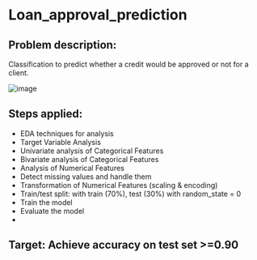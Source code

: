 # Loan_approval_prediction
## Problem description:
Classification to predict whether a credit would be approved or not for a client.

![image](https://user-images.githubusercontent.com/116907496/223464799-8ac5d853-4843-4f4e-a0ce-af0abb7f3ce2.png)

## Steps applied: 
-	EDA techniques for analysis
-	Target Variable Analysis
-	Univariate analysis of Categorical Features
-	Bivariate analysis of Categorical Features
-	Analysis of Numerical Features
-	Detect missing values and handle them
-	Transformation of Numerical Features (scaling & encoding)
-	Train/test split: with train (70%), test (30%) with random_state = 0
-	Train the model
-	Evaluate the model
-	
## Target: Achieve accuracy on test set >=0.90
